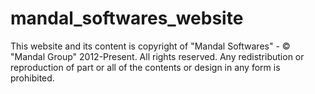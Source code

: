 # mandal_softwares_website
This website and its content is copyright of "Mandal Softwares" - © "Mandal Group" 2012-Present. All rights reserved.  Any redistribution or reproduction of part or all of the contents or design in any form is prohibited.
